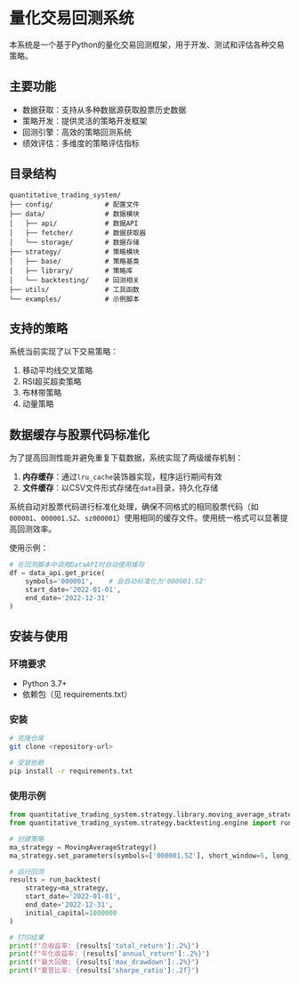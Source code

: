 # 量化交易回测系统

本系统是一个基于Python的量化交易回测框架，用于开发、测试和评估各种交易策略。

## 主要功能

- 数据获取：支持从多种数据源获取股票历史数据
- 策略开发：提供灵活的策略开发框架
- 回测引擎：高效的策略回测系统
- 绩效评估：多维度的策略评估指标

## 目录结构

```
quantitative_trading_system/
├── config/             # 配置文件
├── data/               # 数据模块
│   ├── api/            # 数据API
│   ├── fetcher/        # 数据获取器
│   └── storage/        # 数据存储
├── strategy/           # 策略模块
│   ├── base/           # 策略基类
│   ├── library/        # 策略库
│   └── backtesting/    # 回测相关
├── utils/              # 工具函数
└── examples/           # 示例脚本
```

## 支持的策略

系统当前实现了以下交易策略：

1. 移动平均线交叉策略
2. RSI超买超卖策略
3. 布林带策略
4. 动量策略

## 数据缓存与股票代码标准化

为了提高回测性能并避免重复下载数据，系统实现了两级缓存机制：

1. **内存缓存**：通过`lru_cache`装饰器实现，程序运行期间有效
2. **文件缓存**：以CSV文件形式存储在`data`目录，持久化存储

系统自动对股票代码进行标准化处理，确保不同格式的相同股票代码（如`000001`、`000001.SZ`、`sz000001`）使用相同的缓存文件。使用统一格式可以显著提高回测效率。

使用示例：
```python
# 在回测脚本中调用DataAPI时自动使用缓存
df = data_api.get_price(
    symbols='000001',    # 会自动标准化为'000001.SZ'
    start_date='2022-01-01',
    end_date='2022-12-31'
)
```

## 安装与使用

### 环境要求

- Python 3.7+
- 依赖包（见 requirements.txt）

### 安装

```bash
# 克隆仓库
git clone <repository-url>

# 安装依赖
pip install -r requirements.txt
```

### 使用示例

```python
from quantitative_trading_system.strategy.library.moving_average_strategy import MovingAverageStrategy
from quantitative_trading_system.strategy.backtesting.engine import run_backtest

# 创建策略
ma_strategy = MovingAverageStrategy()
ma_strategy.set_parameters(symbols=['000001.SZ'], short_window=5, long_window=20)

# 运行回测
results = run_backtest(
    strategy=ma_strategy,
    start_date='2022-01-01',
    end_date='2022-12-31',
    initial_capital=1000000
)

# 打印结果
print(f"总收益率: {results['total_return']:.2%}")
print(f"年化收益率: {results['annual_return']:.2%}")
print(f"最大回撤: {results['max_drawdown']:.2%}")
print(f"夏普比率: {results['sharpe_ratio']:.2f}")
``` 